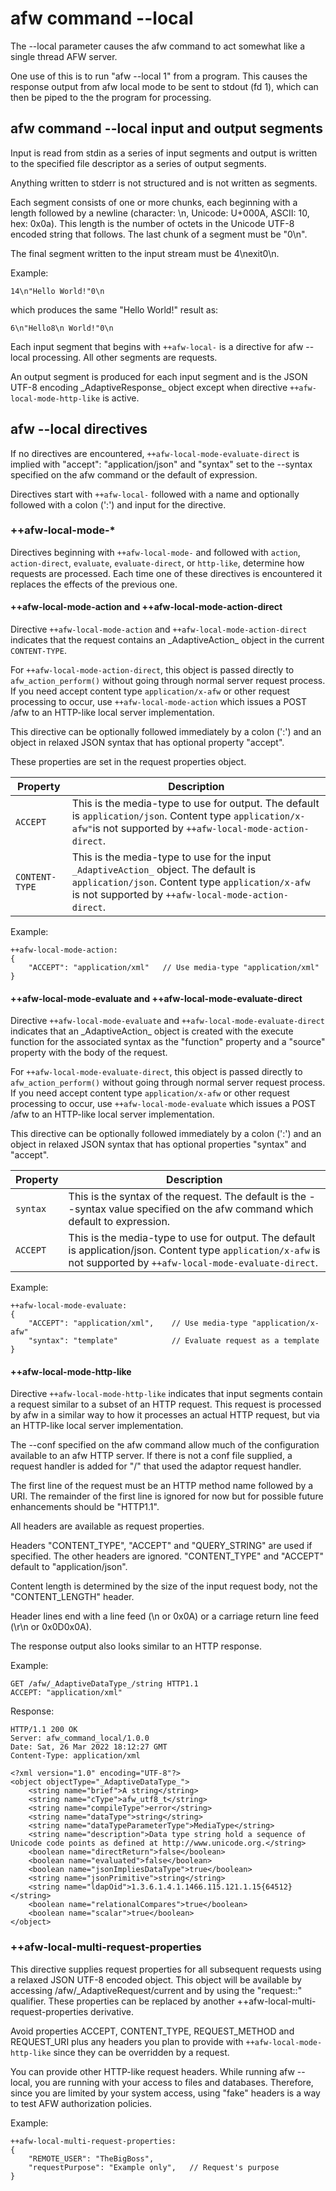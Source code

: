 # afw command --local

The --local parameter causes the afw command to act somewhat like a single
thread AFW server.

One use of this is to run "afw --local 1" from a program. This causes the
response output from afw local mode to be sent to stdout (fd 1), which can then
be piped to the the program for processing.

## afw command --local input and output segments

Input is read from stdin as a series of input segments and output is written to
the specified file descriptor as a series of output segments.

Anything written to stderr is not structured and is not written as segments.

Each segment consists of one or more chunks, each beginning with a length
followed by a newline (character: \n, Unicode: U+000A, ASCII: 10, hex: 0x0a).
This length is the number of octets in the Unicode UTF-8 encoded string that
follows. The last chunk of a segment must be "0\n".

The final segment written to the input stream must be 4\nexit0\n.

Example:

```
14\n"Hello World!"0\n
```

which produces the same "Hello World!" result as:

```
6\n"Hello8\n World!"0\n
```

Each input segment that begins with `++afw-local-` is a directive for afw
--local processing. All other segments are requests.

An output segment is produced for each input segment and is the JSON UTF-8
encoding \_AdaptiveResponse\_ object except when directive
`++afw-local-mode-http-like` is active.

## afw --local directives

If no directives are encountered, `++afw-local-mode-evaluate-direct` is implied
with "accept": "application/json" and "syntax" set to the --syntax specified
on the afw command or the default of expression.

Directives start with `++afw-local-` followed with a name and optionally
followed with a colon (':') and input for the directive.

### ++afw-local-mode-*

Directives beginning with `++afw-local-mode-` and followed with `action`,
`action-direct`, `evaluate`, `evaluate-direct`, or `http-like`, determine how
requests are processed. Each time one of these directives is encountered it
replaces the effects of the previous one.

#### ++afw-local-mode-action and ++afw-local-mode-action-direct

Directive `++afw-local-mode-action` and `++afw-local-mode-action-direct`
indicates that the request contains an \_AdaptiveAction\_ object in the current `CONTENT-TYPE`.

For `++afw-local-mode-action-direct`, this object is passed directly to
`afw_action_perform()` without going through normal server request process. If
you need accept content type `application/x-afw` or other request processing to
occur, use `++afw-local-mode-action` which issues a POST /afw to an HTTP-like
local server implementation.

This directive can be optionally followed immediately by a colon (':') and an
object in relaxed JSON syntax that has optional property "accept".

These properties are set in the request properties object.

| Property | Description |
| -------- | ----------- |
| `ACCEPT` | This is the media-type to use for output. The default is `application/json`. Content type `application/x-afw"`is not supported by `++afw-local-mode-action-direct`. |
| `CONTENT-TYPE` | This is the media-type to use for the input `_AdaptiveAction_` object. The default is `application/json`. Content type `application/x-afw` is not supported by `++afw-local-mode-action-direct`. |

Example:

```
++afw-local-mode-action:
{
	"ACCEPT": "application/xml"   // Use media-type "application/xml"
}
```

#### ++afw-local-mode-evaluate and ++afw-local-mode-evaluate-direct

Directive `++afw-local-mode-evaluate` and `++afw-local-mode-evaluate-direct`
indicates that an \_AdaptiveAction\_ object is created with the execute function
for the associated syntax as the "function" property and a "source" property
with the body of the request.

For `++afw-local-mode-evaluate-direct`, this object is passed directly to
`afw_action_perform()`  without going through normal server request process. If
you need accept content type `application/x-afw` or other request processing to
occur, use `++afw-local-mode-evaluate` which issues a POST /afw to an HTTP-like
local server implementation.

This directive can be optionally followed immediately by a colon (':') and an
object in relaxed JSON syntax that has optional properties "syntax" and
"accept".



| Property | Description |
| -------- | ----------- |
| `syntax` | This is the syntax of the request. The default is the --syntax value specified on the afw command which default to expression. |
| `ACCEPT` | This is the media-type to use for output. The default is application/json. Content type `application/x-afw` is not supported by `++afw-local-mode-evaluate-direct`. |

Example:

```
++afw-local-mode-evaluate:
{
    "ACCEPT": "application/xml",    // Use media-type "application/x-afw"
    "syntax": "template"            // Evaluate request as a template                 
}
```

#### ++afw-local-mode-http-like

Directive `++afw-local-mode-http-like` indicates that input segments contain a
request similar to a subset of an HTTP request. This request is processed by afw
in a similar way to how it processes an actual HTTP request, but via an
HTTP-like local server implementation.

The --conf specified on the afw command allow much of the configuration
available to an afw HTTP server. If there is not a conf file supplied, a request
handler is added for "/" that used the adaptor request handler.

The first line of the request must be an HTTP method name followed by a URI. The
remainder of the first line is ignored for now but for possible future
enhancements should be "HTTP1.1".

All headers are available as request properties.

Headers "CONTENT_TYPE", "ACCEPT" and "QUERY_STRING" are used if specified. The
other headers are ignored. "CONTENT_TYPE" and "ACCEPT" default to
"application/json".

Content length is determined by the size of the input request body, not the
"CONTENT_LENGTH" header.

Header lines end with a line feed (\n or 0x0A) or a carriage return line feed
(\r\n or 0x0D0x0A).

The response output also looks similar to an HTTP response.

Example:

```
GET /afw/_AdaptiveDataType_/string HTTP1.1
ACCEPT: "application/xml"
```

Response:

```
HTTP/1.1 200 OK
Server: afw_command_local/1.0.0
Date: Sat, 26 Mar 2022 18:12:27 GMT
Content-Type: application/xml

<?xml version="1.0" encoding="UTF-8"?>
<object objectType="_AdaptiveDataType_">
	<string name="brief">A string</string>
	<string name="cType">afw_utf8_t</string>
	<string name="compileType">error</string>
	<string name="dataType">string</string>
	<string name="dataTypeParameterType">MediaType</string>
	<string name="description">Data type string hold a sequence of Unicode code points as defined at http://www.unicode.org.</string>
	<boolean name="directReturn">false</boolean>
	<boolean name="evaluated">false</boolean>
	<boolean name="jsonImpliesDataType">true</boolean>
	<string name="jsonPrimitive">string</string>
	<string name="ldapOid">1.3.6.1.4.1.1466.115.121.1.15{64512}</string>
	<boolean name="relationalCompares">true</boolean>
	<boolean name="scalar">true</boolean>
</object>
```

### ++afw-local-multi-request-properties

This directive supplies request properties for all subsequent requests using a relaxed JSON UTF-8 encoded object. This object will be available by accessing
/afw/\_AdaptiveRequest\/current and by using the "request::" qualifier. These
properties can be replaced by another ++afw-local-multi-request-properties
derivative.

Avoid properties ACCEPT, CONTENT_TYPE, REQUEST_METHOD and REQUEST_URI plus
any headers you plan to provide with `++afw-local-mode-http-like` since they
can be overridden by a request.

You can provide other HTTP-like request headers. While running afw --local, you
are running with your access to files and databases. Therefore, since you are limited by your system access, using "fake" headers is a way to test AFW authorization policies.

Example:

```
++afw-local-multi-request-properties:
{
	"REMOTE_USER": "TheBigBoss",
    "requestPurpose": "Example only",   // Request's purpose
}
```
